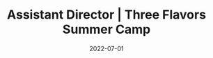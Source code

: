 ---
title: "Assistant Director | Three Flavors Summer Camp"
tags: [work]
date: 2022-07-01

showTaxonomies: true
showSummary: true
draft: false

externalUrl: "https://threeflavors.org/"
summary: "Taught 50 ten-year-old summer campers to develop creative HTML, CSS, Pygame, DAWs, and Photoshop projects. Promoted to assistant director for demonstrating leadership in customer service, helping earn 5-star Google reviews"
_build:
  render: "false"
  list: "local"
---